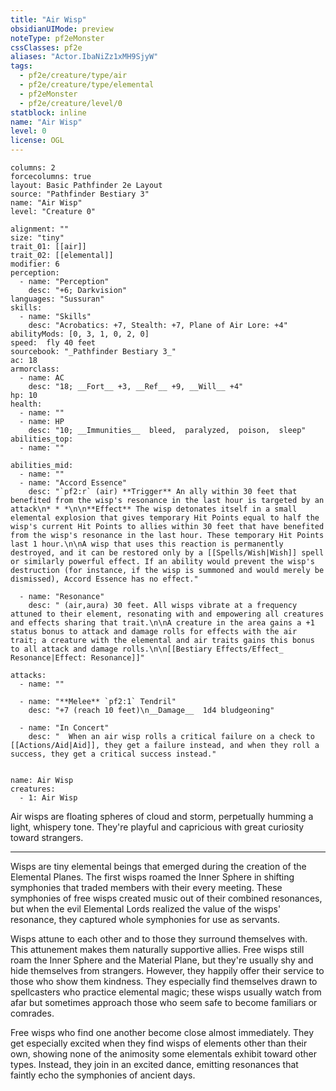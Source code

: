 ```yaml
---
title: "Air Wisp"
obsidianUIMode: preview
noteType: pf2eMonster
cssClasses: pf2e
aliases: "Actor.IbaNiZz1xMH9SjyW" 
tags:
  - pf2e/creature/type/air
  - pf2e/creature/type/elemental
  - pf2eMonster
  - pf2e/creature/level/0
statblock: inline
name: "Air Wisp"
level: 0
license: OGL
---
```


```statblock
columns: 2
forcecolumns: true
layout: Basic Pathfinder 2e Layout
source: "Pathfinder Bestiary 3"
name: "Air Wisp"
level: "Creature 0"

alignment: ""
size: "tiny"
trait_01: [[air]]
trait_02: [[elemental]]
modifier: 6
perception:
  - name: "Perception"
    desc: "+6; Darkvision"
languages: "Sussuran"
skills:
  - name: "Skills"
    desc: "Acrobatics: +7, Stealth: +7, Plane of Air Lore: +4"
abilityMods: [0, 3, 1, 0, 2, 0]
speed:  fly 40 feet
sourcebook: "_Pathfinder Bestiary 3_"
ac: 18
armorclass:
  - name: AC
    desc: "18; __Fort__ +3, __Ref__ +9, __Will__ +4"
hp: 10
health:
  - name: ""
  - name: HP
    desc: "10; __Immunities__  bleed,  paralyzed,  poison,  sleep"
abilities_top:
  - name: ""

abilities_mid:
  - name: ""
  - name: "Accord Essence"
    desc: "`pf2:r` (air) **Trigger** An ally within 30 feet that benefited from the wisp's resonance in the last hour is targeted by an attack\n* * *\n\n**Effect** The wisp detonates itself in a small elemental explosion that gives temporary Hit Points equal to half the wisp's current Hit Points to allies within 30 feet that have benefited from the wisp's resonance in the last hour. These temporary Hit Points last 1 hour.\n\nA wisp that uses this reaction is permanently destroyed, and it can be restored only by a [[Spells/Wish|Wish]] spell or similarly powerful effect. If an ability would prevent the wisp's destruction (for instance, if the wisp is summoned and would merely be dismissed), Accord Essence has no effect."

  - name: "Resonance"
    desc: " (air,aura) 30 feet. All wisps vibrate at a frequency attuned to their element, resonating with and empowering all creatures and effects sharing that trait.\n\nA creature in the area gains a +1 status bonus to attack and damage rolls for effects with the air trait; a creature with the elemental and air traits gains this bonus to all attack and damage rolls.\n\n[[Bestiary Effects/Effect_ Resonance|Effect: Resonance]]"

attacks:
  - name: ""

  - name: "**Melee** `pf2:1` Tendril"
    desc: "+7 (reach 10 feet)\n__Damage__  1d4 bludgeoning"

  - name: "In Concert"
    desc: "  When an air wisp rolls a critical failure on a check to [[Actions/Aid|Aid]], they get a failure instead, and when they roll a success, they get a critical success instead."
 
```

```encounter-table
name: Air Wisp
creatures:
  - 1: Air Wisp
```



Air wisps are floating spheres of cloud and storm, perpetually humming a light, whispery tone. They're playful and capricious with great curiosity toward strangers.

* * *

Wisps are tiny elemental beings that emerged during the creation of the Elemental Planes. The first wisps roamed the Inner Sphere in shifting symphonies that traded members with their every meeting. These symphonies of free wisps created music out of their combined resonances, but when the evil Elemental Lords realized the value of the wisps' resonance, they captured whole symphonies for use as servants.

Wisps attune to each other and to those they surround themselves with. This attunement makes them naturally supportive allies. Free wisps still roam the Inner Sphere and the Material Plane, but they're usually shy and hide themselves from strangers. However, they happily offer their service to those who show them kindness. They especially find themselves drawn to spellcasters who practice elemental magic; these wisps usually watch from afar but sometimes approach those who seem safe to become familiars or comrades.

Free wisps who find one another become close almost immediately. They get especially excited when they find wisps of elements other than their own, showing none of the animosity some elementals exhibit toward other types. Instead, they join in an excited dance, emitting resonances that faintly echo the symphonies of ancient days.
